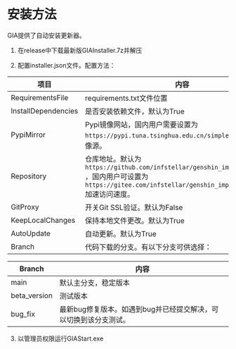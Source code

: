 # 安装方法

GIA提供了自动安装更新器。

1. 在release中下载最新版GIAInstaller.7z并解压

2. 配置installer.json文件。配置方法：

| 项目                  | 内容                                                                                                                                          |
|---------------------|---------------------------------------------------------------------------------------------------------------------------------------------|
| RequirementsFile    | requirements.txt文件位置                                                                                                                        |
| InstallDependencies | 是否安装依赖文件，默认为True                                                                                                                            |
| PypiMirror          | Pypi镜像网站，国内用户需要设置为 `https://pypi.tuna.tsinghua.edu.cn/simple` 或其他国内镜像源。                                                                     |
| Repository          | 仓库地址。默认为 `https://github.com/infstellar/genshin_impact_assistant` ，国内用户可设置为 `https://gitee.com/infstellar/genshin_impact_assistant` 加速访问速度。 |
| GitProxy            | 开关Git SSL验证。默认为False                                                                                                                        |
| KeepLocalChanges    | 保持本地文件更改。默认为True                                                                                                                            |
| AutoUpdate          | 自动更新。默认为True                                                                                                                                |
| Branch              | 代码下载的分支。有以下分支可供选择：                                                                                                                          |

| Branch       | 内容                                  |
|--------------|-------------------------------------|
| main         | 默认主分支，稳定版本                          |
| beta_version | 测试版本                                |
| bug_fix      | 最新bug修复版本。如遇到bug并已经提交解决，可以切换到该分支测试。 |
 
3. 以管理员权限运行GIAStart.exe
